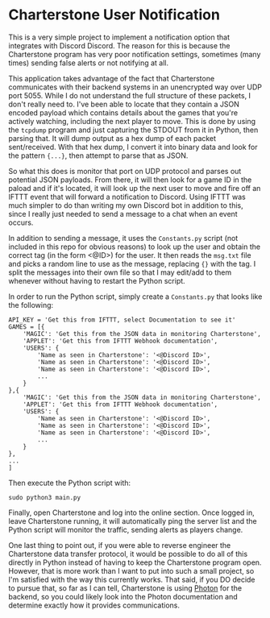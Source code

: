 # Charterstone User Notification
This is a very simple project to implement a notification option that integrates with Discord Discord.
The reason for this is because the Charterstone program has very poor notification settings, sometimes
(many times) sending false alerts or not notifying at all.

This application takes advantage of the fact that Charterstone communicates with their backend systems
in an unencrypted way over UDP port 5055. While I do not understand the full structure of these packets,
I don't really need to. I've been able to locate that they contain a JSON encoded payload which contains
details about the games that you're actively watching, including the next player to move. This is done
by using the `tcpdump` program and just capturing the STDOUT from it in Python, then parsing that. It will
dump output as a hex dump of each packet sent/received. With that hex dump, I convert it into binary data
and look for the pattern `{...}`, then attempt to parse that as JSON.

So what this does is monitor that port on UDP protocol and parses out potential JSON payloads. From
there, it will then look for a game ID in the paload and if it's located, it will look up the next user
to move and fire off an IFTTT event that will forward a notification to Discord. Using IFTTT was much
simpler to do than writing my own Discord bot in addition to this, since I really just needed to send
a message to a chat when an event occurs.

In addition to sending a message, it uses the `Constants.py` script (not included in this repo for obvious
reasons) to look up the user and obtain the correct tag (in the form <@ID>) for the user. It then reads
the `msg.txt` file and picks a random line to use as the message, replacing `{}` with the tag. I split
the messages into their own file so that I may edit/add to them whenever without having to restart the
Python script.

In order to run the Python script, simply create a `Constants.py` that looks like the following:
```
API_KEY = 'Get this from IFTTT, select Documentation to see it'
GAMES = [{
    'MAGIC': 'Get this from the JSON data in monitoring Charterstone',
    'APPLET': 'Get this from IFTTT Webhook documentation',
    'USERS': {
        'Name as seen in Charterstone': '<@Discord ID>',
        'Name as seen in Charterstone': '<@Discord ID>',
        'Name as seen in Charterstone': '<@Discord ID>',
        ...
    }
},{
    'MAGIC': 'Get this from the JSON data in monitoring Charterstone',
    'APPLET': 'Get this from IFTTT Webhook documentation',
    'USERS': {
        'Name as seen in Charterstone': '<@Discord ID>',
        'Name as seen in Charterstone': '<@Discord ID>',
        'Name as seen in Charterstone': '<@Discord ID>',
        ...
    }
},
...
]
```

Then execute the Python script with:
```
sudo python3 main.py
```

Finally, open Charterstone and log into the online section. Once logged in, leave Charterstone running,
it will automatically ping the server list and the Python script will monitor the traffic, sending
alerts as players change.

One last thing to point out, if you were able to reverse engineer the Charterstone data transfer
protocol, it would be possible to do all of this directly in Python instead of having to keep the
Charterstone program open. However, that is more work than I want to put into such a small project, so
I'm satisfied with the way this currently works. That said, if you DO decide to pursue that, so far
as I can tell, Charterstone is using [Photon](https://www.photonengine.com/) for the backend, so you
could likely look into the Photon documentation and determine exactly how it provides communications.
